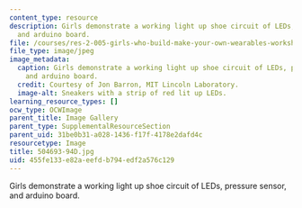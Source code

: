 ```yaml
---
content_type: resource
description: Girls demonstrate a working light up shoe circuit of LEDs, pressure sensor,
  and arduino board.
file: /courses/res-2-005-girls-who-build-make-your-own-wearables-workshop-spring-2015/455fe133e82aeefdb794edf2a576c129_504693-94D.jpg
file_type: image/jpeg
image_metadata:
  caption: Girls demonstrate a working light up shoe circuit of LEDs, pressure sensor,
    and arduino board.
  credit: Courtesy of Jon Barron, MIT Lincoln Laboratory.
  image-alt: Sneakers with a strip of red lit up LEDs.
learning_resource_types: []
ocw_type: OCWImage
parent_title: Image Gallery
parent_type: SupplementalResourceSection
parent_uid: 31be0b31-a028-1436-f17f-4178e2dafd4c
resourcetype: Image
title: 504693-94D.jpg
uid: 455fe133-e82a-eefd-b794-edf2a576c129
---
```

Girls demonstrate a working light up shoe circuit of LEDs, pressure sensor, and arduino board.

